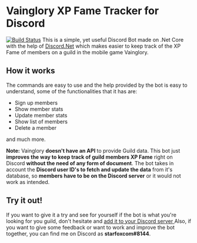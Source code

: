 # Vainglory XP Fame Tracker for Discord

[![Build Status](https://travis-ci.com/starfoxcom/VGXPBotCore.svg?branch=develop)](https://travis-ci.com/starfoxcom/VGXPBotCore)
This is a simple, yet useful Discord Bot made on .Net Core with the help of [Discord.Net](https://github.com/discord-net/Discord.Net) which makes easier to keep track of the XP Fame of members on a guild in the mobile game Vainglory.

## How it works

The commands are easy to use and the help provided by the bot is easy to understand, some of the functionalities that it has are:

 - Sign up members
 - Show member stats
 - Update member stats
 - Show list of members
 - Delete a member

and much more.

**Note:** Vainglory **doesn't have an API** to provide Guild data. This bot just **improves the way to keep track of guild members XP Fame** right on Discord **without the need of any form of document**. The bot takes in account the **Discord user ID's to fetch and update the data** from it's database, so **members have to be on the Discord server** or it would not work as intended.
## Try it out!

If you want to give it a try and see for yourself if the bot is what you're looking for you guild, don't hesitate and [add it to your Discord server
](https://discordapp.com/oauth2/authorize?client_id=378327784499445760&permissions=8&scope=bot)
Also, if you want to give some feedback or want to work and improve the bot together, you can find me on Discord as **starfoxcom#8144**.
